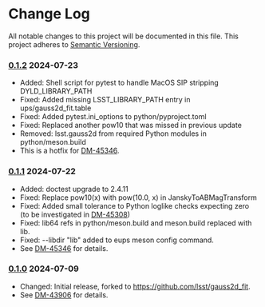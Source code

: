 # Change Log

All notable changes to this project will be documented in this file.
This project adheres to [Semantic Versioning](https://semver.org/).

### [0.1.2] 2024-07-23

* Added: Shell script for pytest to handle MacOS SIP stripping DYLD_LIBRARY_PATH
* Fixed: Added missing LSST_LIBRARY_PATH entry in ups/gauss2d_fit.table
* Fixed: Added pytest.ini_options to python/pyproject.toml
* Fixed: Replaced another pow10 that was missed in previous update
* Removed: lsst.gauss2d from required Python modules in python/meson.build
* This is a hotfix for [DM-45346](https://rubinobs.atlassian.net/browse/DM-45346). 

### [0.1.1] 2024-07-22

* Added: doctest upgrade to 2.4.11
* Fixed: Replace pow10(x) with pow(10.0, x) in JanskyToABMagTransform
* Fixed: Added small tolerance to Python loglike checks expecting zero (to be investigated in [DM-45308](https://rubinobs.atlassian.net/browse/DM-45308))
* Fixed: lib64 refs in python/meson.build and meson.build replaced with lib.
* Fixed: --libdir "lib" added to eups meson config command.
* See [DM-45346](https://rubinobs.atlassian.net/browse/DM-45346) for details.

### [0.1.0] 2024-07-09

* Changed: Initial release, forked to https://github.com/lsst/gauss2d_fit.
* See [DM-43906](https://rubinobs.atlassian.net/browse/DM-43906) for details. 

[0.1.2]: https://github.com/lsst-dm/gauss2d_fit/compare/0.1.1...0.1.2
[0.1.1]: https://github.com/lsst-dm/gauss2d_fit/compare/0.1.0...0.1.1
[0.1.0]: https://github.com/lsst-dm/gauss2d_fit/compare/a42ec007c...0.1.0
